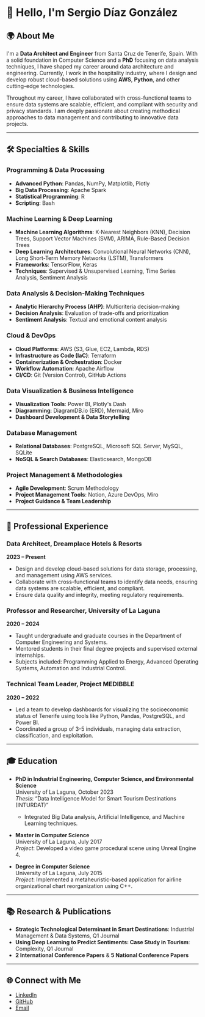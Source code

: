 # 👋 Hello, I'm Sergio Díaz González

## 🌍 About Me
I'm a **Data Architect and Engineer** from Santa Cruz de Tenerife, Spain. With a solid foundation in Computer Science and a **PhD** focusing on data analysis techniques, I have shaped my career around data architecture and engineering. Currently, I work in the hospitality industry, where I design and develop robust cloud-based solutions using **AWS**, **Python**, and other cutting-edge technologies.

Throughout my career, I have collaborated with cross-functional teams to ensure data systems are scalable, efficient, and compliant with security and privacy standards. I am deeply passionate about creating methodical approaches to data management and contributing to innovative data projects.

---

## 🛠️ Specialties & Skills
### Programming & Data Processing
- **Advanced Python**: Pandas, NumPy, Matplotlib, Plotly
- **Big Data Processing**: Apache Spark
- **Statistical Programming**: R
- **Scripting**: Bash

### Machine Learning & Deep Learning
- **Machine Learning Algorithms**: K-Nearest Neighbors (KNN), Decision Trees, Support Vector Machines (SVM), ARIMA, Rule-Based Decision Trees
- **Deep Learning Architectures**: Convolutional Neural Networks (CNN), Long Short-Term Memory Networks (LSTM), Transformers
- **Frameworks**: TensorFlow, Keras
- **Techniques**: Supervised & Unsupervised Learning, Time Series Analysis, Sentiment Analysis

### Data Analysis & Decision-Making Techniques
- **Analytic Hierarchy Process (AHP)**: Multicriteria decision-making
- **Decision Analysis**: Evaluation of trade-offs and prioritization
- **Sentiment Analysis**: Textual and emotional content analysis

### Cloud & DevOps
- **Cloud Platforms**: AWS (S3, Glue, EC2, Lambda, RDS)
- **Infrastructure as Code (IaC)**: Terraform
- **Containerization & Orchestration**: Docker
- **Workflow Automation**: Apache Airflow
- **CI/CD**: Git (Version Control), GitHub Actions

### Data Visualization & Business Intelligence
- **Visualization Tools**: Power BI, Plotly's Dash
- **Diagramming**: DiagramDB.io (ERD), Mermaid, Miro
- **Dashboard Development & Data Storytelling**

### Database Management
- **Relational Databases**: PostgreSQL, Microsoft SQL Server, MySQL, SQLite
- **NoSQL & Search Databases**: Elasticsearch, MongoDB

### Project Management & Methodologies
- **Agile Development**: Scrum Methodology
- **Project Management Tools**: Notion, Azure DevOps, Miro
- **Project Guidance & Team Leadership**
---

## 💼 Professional Experience

### Data Architect, Dreamplace Hotels & Resorts
**2023 – Present**
- Design and develop cloud-based solutions for data storage, processing, and management using AWS services.
- Collaborate with cross-functional teams to identify data needs, ensuring data systems are scalable, efficient, and compliant.
- Ensure data quality and integrity, meeting regulatory requirements.

### Professor and Researcher, University of La Laguna
**2020 – 2024**
- Taught undergraduate and graduate courses in the Department of Computer Engineering and Systems.
- Mentored students in their final degree projects and supervised external internships.
- Subjects included: Programming Applied to Energy, Advanced Operating Systems, Automation and Industrial Control.

### Technical Team Leader, Project MEDIBBLE
**2020 – 2022**
- Led a team to develop dashboards for visualizing the socioeconomic status of Tenerife using tools like Python, Pandas, PostgreSQL, and Power BI.
- Coordinated a group of 3-5 individuals, managing data extraction, classification, and exploitation.

---

## 🎓 Education

- **PhD in Industrial Engineering, Computer Science, and Environmental Science**  
  University of La Laguna, October 2023  
  _Thesis_: “Data Intelligence Model for Smart Tourism Destinations (INTURDAT)”  
  - Integrated Big Data analysis, Artificial Intelligence, and Machine Learning techniques.

- **Master in Computer Science**  
  University of La Laguna, July 2017  
  _Project_: Developed a video game procedural scene using Unreal Engine 4.

- **Degree in Computer Science**  
  University of La Laguna, July 2015  
  _Project_: Implemented a metaheuristic-based application for airline organizational chart reorganization using C++.

---

## 📚 Research & Publications

- **Strategic Technological Determinant in Smart Destinations**: Industrial Management & Data Systems, Q1 Journal
- **Using Deep Learning to Predict Sentiments: Case Study in Tourism**: Complexity, Q1 Journal
- **2 International Conference Papers** & **5 National Conference Papers**

---

## 🌐 Connect with Me
- [LinkedIn](https://linkedin.com/in/sergiodiaz93)
- [GitHub](https://github.com/SerDiaz)
- [Email](mailto:sergiodiazgonzalez93@gmail.com)
